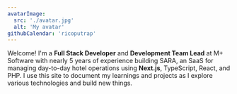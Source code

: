 ```yaml
---
avatarImage:
  src: './avatar.jpg'
  alt: 'My avatar'
githubCalendar: 'ricoputrap'
---
```


Welcome! I'm a **Full Stack Developer** and **Development Team Lead** at M+ Software with nearly 5 years of experience building SARA, an SaaS for managing day-to-day hotel operations using **Next.js**, TypeScript, React, and PHP. I use this site to document my learnings and projects as I explore various technologies and build new things.
 
